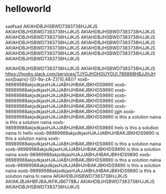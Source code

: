 # helloworld
##
sadfsad
AKIAHDBJHSBWD7383738HJJKJS
AKIAHDBJHSBWD7383738HJJKJS
AKIAHDBJHSBWD7383738HJJKJS
AKIAHDBJHSBWD7383738HJJKJS
AKIAHDBJHSBWD7383738HJJKJS
AKIAHDBJHSBWD7383738HJJKJS
AKIAHDBJHSBWD7383738HJJKJS
AKIAHDBJHSBWD7383738HJJKJS
AKIAHDBJHSBWD7383738HJJKJS
AKIAHDBJHSBWD7383738HJJKJS
AKIAHDBJHSBWD7383738HJJKJS
AKIAHDBJHSBWD7383738HJJKJS

AKIAHDBJHSBWD7383738HJJKJS
AKIAHDBJHSBWD7383738HJJKJS
https://hooks.slack.com/services/TJYGJHGHGUYGUI.786868HBJJHJH
xox[baprs]-([0-9a-zA-Z]{10,48})?
xoxb-98989988akjsdkjasHJAJJABHJHBAKJBKHDS9890
xoxb-98989988akjsdkjasHJAJJABHJHBAKJBKHDS9890
xoxb-98989988akjsdkjasHJAJJABHJHBAKJBKHDS9890
xoxb-98989988akjsdkjasHJAJJABHJHBAKJBKHDS9890
xoxb-98989988akjsdkjasHJAJJABHJHBAKJBKHDS9890
xoxb-98989988akjsdkjasHJAJJABHJHBAKJBKHDS9890
jgjh
xoxb-98989988akjsdkjasHJAJJABHJHBAKJBKHDS9890
is this a solution naina
is this a solution naina
xoxb-98989988akjsdkjasHJAJJABHJHBAKJBKHDS9890
helo
is this a solution naina
hi
hello
xoxb-98989988akjsdkjasHJAJJABHJHBAKJBKHDS9890
is this a solution naina
xoxb-98989988akjsdkjasHJAJJABHJHBAKJBKHDS9890
is this a solution naina
xoxb-98989988akjsdkjasHJAJJABHJHBAKJBKHDS9890
is this a solution naina
xoxb-98989988akjsdkjasHJAJJABHJHBAKJBKHDS9890
xoxb-98989988akjsdkjasHJAJJABHJHBAKJBKHDS9890
is this a solution naina
xoxb-98989988akjsdkjasHJAJJABHJHBAKJBKHDS9890
is this a solution naina
xoxb-98989988akjsdkjasHJAJJABHJHBAKJBKHDS9890
is this a solution naina
hi naina
AKIAHDBJHSBWD7383738HJJKJS
AKIAKJBJAHBFJBAJKFKJ86778BJ
AKIAHDBJHSBWD7383738HJJKJS
AKIAHDBJHSBWD7383738HJJKJS
